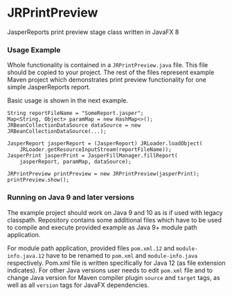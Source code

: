 # JRPrintPreview
JasperReports print preview stage class written in JavaFX 8

### Usage Example
Whole functionality is contained in a `JRPrintPreview.java` file. This file should be copied to your project. The rest of the files represent example Maven project which demonstrates print preview functionality for one simple JasperReports report.

Basic usage is shown in the next example.

```
String reportFileName = "SomeReport.jasper";
Map<String, Object> paramMap = new HashMap<>();
JRBeanCollectionDataSource dataSource = new JRBeanCollectionDataSource(...);

JasperReport jasperReport = (JasperReport) JRLoader.loadObject(
	JRLoader.getResourceInputStream(reportFileName));
JasperPrint jasperPrint = JasperFillManager.fillReport(
	jasperReport, paramMap, dataSource);

JRPrintPreview printPreview = new JRPrintPreview(jasperPrint);
printPreview.show();
```
### Running on Java 9 and later versions

The example project should work on Java 9 and 10 as is if used with legacy classpath. Repository contains some additional files which have to be used to compile and execute provided example
as Java 9+ module path application.

For module path application, provided files `pom.xml.12` and `module-info.java.12` have to be renamed to `pom.xml` and `module-info.java` respectively. Pom.xml file is written specifically for Java 12 (as file extension indicates).
For other Java versions user needs to edit `pom.xml` file and to change Java version for Maven compiler plugin `source` and `target` tags, as well as all `version` tags for JavaFX dependencies.